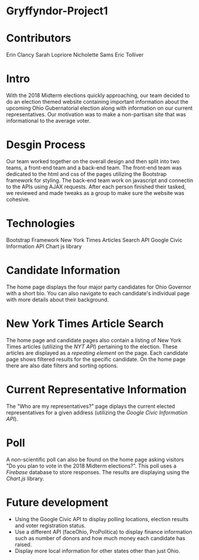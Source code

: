 # Gryffyndor-Project1

# Contributors
Erin Clancy
Sarah Lopriore
Nicholette Sams
Eric Tolliver

# Intro
With the 2018 Midterm elections quickly approaching, our team decided to do an election themed website containing important information about the upcoming Ohio Gubernatorial election along with information on our current representatives.  Our motivation was to make a non-partisan site that was informational to the average voter.  

# Desgin Process
Our team worked together on the overall design and then split into two teams, a front-end team and a back-end team.  The front-end team was dedicated to the html and css of the pages utilizing the Bootstrap framework for styling.  The back-end team work on javascript and connectin to the APIs using AJAX requests.  After each person finished their tasked, we reviewed and made tweaks as a group to make sure the website was cohesive.

# Technologies
Bootstrap Framework
New York Times Articles Search API
Google Civic Information API
Chart js library

# Candidate Information
The home page displays the four major party candidates for Ohio Governor with a short bio.  You can also navigate to each candidate's individual page with more details about their background.

# New York Times Article Search
The home page and candidate pages also contain a listing of New York Times articles (utilizing the *NYT API*) pertaining to the election.  These articles are displayed as a *repeating element* on the page.  Each candidate page shows filtered results for the specific candidate.  On the home page there are also date filters and sorting options.

# Current Representative Information
The "Who are my representatives?" page diplays the current elected representatives for a given address (utilizing the *Google Civic Information API*).

# Poll
A non-scientific poll can also be found on the home page asking visitors "Do you plan to vote in the 2018 Midterm elections?".  This poll uses a *Firebase* database to store responses.  The results are displaying using the *Chart.js* library.

# Future development
- Using the Google Civic API to display polling locations, election results and voter registration status.
- Use a different API (faceOhio, ProPolitica) to display finance information such as number of donors and how much money each candidate has raised.
- Display more local information for other states other than just Ohio.